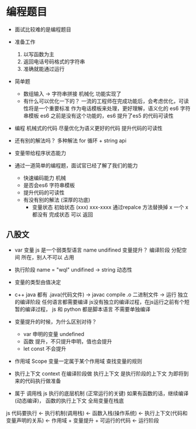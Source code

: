 # 编程题目
  - 面试比较难的是编程题目
  - 准备工作
    1. 以写函数为主
    2. 返回电话号码格式的字符串
    3. 准确就能通过运行

  - 简单题
    - 数组输入 -> 字符串拼接  机械化
      功能实现了
    - 有什么可以优化一下的？
      一流的工程师在完成功能后，会考虑优化，可读性将是一个重要标准
      作为电话模板来处理，更好理解，语义化的
      es6 字符串模板 es6 之前是没有这个功能的，es6 提升了es5 的代码可读性

  - 编程 机械式的代码 尽量优化为语义更好的代码  提升代码的可读性
  - 还有别的解法吗？ 多种解法
    for 循环 + string api

  - 变量带给程序状态能力

- 通过一道简单的编程题，面试官已经了解了我们的能力
  - 快速编码能力          机械
  - 是否会es6 字符串模板  
  - 提升代码的可读性
  - 有没有别的解法  (深厚的功底)
    - 变量状态 
      初始状态 (xxx) xxx-xxxx
      通过repalce 方法替换掉 x
      一个 x 都没有  完成状态  可以 返回

## 八股文 
  - var 变量     js 是一个弱类型语言
    name undifined  变量提升？ 编译阶段 
    分配空间 所在，别人不可以 占用
  - 执行阶段 name = "wql"
    undifined -> string  动态性
  - 变量的类型由值决定
  - c++ java 都有 .java(代码文件) -> javac compile .o 二进制文件 -> 运行
    独立的编译阶段
    任何语言都需要编译
    js没有独立的编译过程，在js运行之前有个短暂的编译过程， js 和 python 都是脚本语言
    不需要单独编译

  - 变量提升的时候，为什么区别对待？
    - var 申明的变量 undefined
    - 函数 提升，不只提升申明，值也会提升
    - let const 不会提升 

  - 作用域 Scope
    变量一定属于某个作用域
    查找变量的规则

  - 执行上下文 context  在编译阶段做
    执行上下文 是执行阶段的上下文 为即将到来的代码执行做准备

  - 属于 调用栈
    js 执行的底层机制 (正常运行的关键)
    如果有函数的话，继续编译(动态编译)，
    函数的执行上下文
    全局变量在栈底


js 代码要执行 <- 执行机制(调用栈) <- 函数入栈(操作系统) <- 执行上下文(代码和变量声明的关系) <- 作用域 + 变量提升 + 可运行的代码 <- 运行阶段